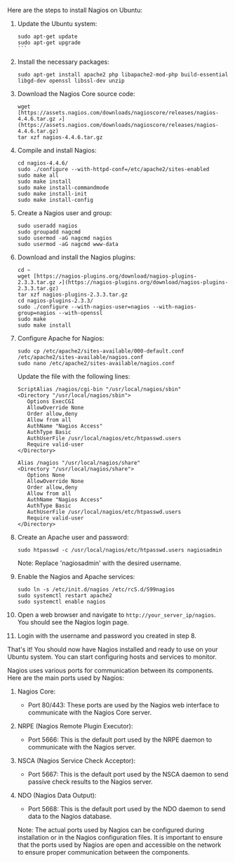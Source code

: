 Here are the steps to install Nagios on Ubuntu:

1. Update the Ubuntu system:

   ``````
   sudo apt-get update
   sudo apt-get upgrade
   ```

2. Install the necessary packages:

   ````
   sudo apt-get install apache2 php libapache2-mod-php build-essential libgd-dev openssl libssl-dev unzip
   `````

3. Download the Nagios Core source code:

   ````
   wget [https://assets.nagios.com/downloads/nagioscore/releases/nagios-4.4.6.tar.gz ↗](https://assets.nagios.com/downloads/nagioscore/releases/nagios-4.4.6.tar.gz)
   tar xzf nagios-4.4.6.tar.gz
   `````

4. Compile and install Nagios:

   ````
   cd nagios-4.4.6/
   sudo ./configure --with-httpd-conf=/etc/apache2/sites-enabled
   sudo make all
   sudo make install
   sudo make install-commandmode
   sudo make install-init
   sudo make install-config
   `````

5. Create a Nagios user and group:

   ````
   sudo useradd nagios
   sudo groupadd nagcmd
   sudo usermod -aG nagcmd nagios
   sudo usermod -aG nagcmd www-data
   `````

6. Download and install the Nagios plugins:

   ````
   cd ~
   wget [https://nagios-plugins.org/download/nagios-plugins-2.3.3.tar.gz ↗](https://nagios-plugins.org/download/nagios-plugins-2.3.3.tar.gz)
   tar xzf nagios-plugins-2.3.3.tar.gz
   cd nagios-plugins-2.3.3/
   sudo ./configure --with-nagios-user=nagios --with-nagios-group=nagios --with-openssl
   sudo make
   sudo make install
   `````

7. Configure Apache for Nagios:

   ````
   sudo cp /etc/apache2/sites-available/000-default.conf /etc/apache2/sites-available/nagios.conf
   sudo nano /etc/apache2/sites-available/nagios.conf
   `````

   Update the file with the following lines:

   ````
   ScriptAlias /nagios/cgi-bin "/usr/local/nagios/sbin"
   <Directory "/usr/local/nagios/sbin">
      Options ExecCGI
      AllowOverride None
      Order allow,deny
      Allow from all
      AuthName "Nagios Access"
      AuthType Basic
      AuthUserFile /usr/local/nagios/etc/htpasswd.users
      Require valid-user
   </Directory>

   Alias /nagios "/usr/local/nagios/share"
   <Directory "/usr/local/nagios/share">
      Options None
      AllowOverride None
      Order allow,deny
      Allow from all
      AuthName "Nagios Access"
      AuthType Basic
      AuthUserFile /usr/local/nagios/etc/htpasswd.users
      Require valid-user
   </Directory>
   `````

8. Create an Apache user and password:

   ````
   sudo htpasswd -c /usr/local/nagios/etc/htpasswd.users nagiosadmin
   `````

   Note: Replace 'nagiosadmin' with the desired username.

9. Enable the Nagios and Apache services:

   ````
   sudo ln -s /etc/init.d/nagios /etc/rcS.d/S99nagios
   sudo systemctl restart apache2
   sudo systemctl enable nagios
   `````

10. Open a web browser and navigate to `http://your_server_ip/nagios`. You should see the Nagios login page.

11. Login with the username and password you created in step 8.

That's it! You should now have Nagios installed and ready to use on your Ubuntu system. You can start configuring hosts and services to monitor.

Nagios uses various ports for communication between its components. Here are the main ports used by Nagios:

1. Nagios Core:

   - Port 80/443: These ports are used by the Nagios web interface to communicate with the Nagios Core server.

2. NRPE (Nagios Remote Plugin Executor):

   - Port 5666: This is the default port used by the NRPE daemon to communicate with the Nagios server.

3. NSCA (Nagios Service Check Acceptor):

   - Port 5667: This is the default port used by the NSCA daemon to send passive check results to the Nagios server.

4. NDO (Nagios Data Output):

   - Port 5668: This is the default port used by the NDO daemon to send data to the Nagios database.

   Note: The actual ports used by Nagios can be configured during installation or in the Nagios configuration files. It is important to ensure that the ports used by Nagios are open and accessible on the network to ensure proper communication between the components.

